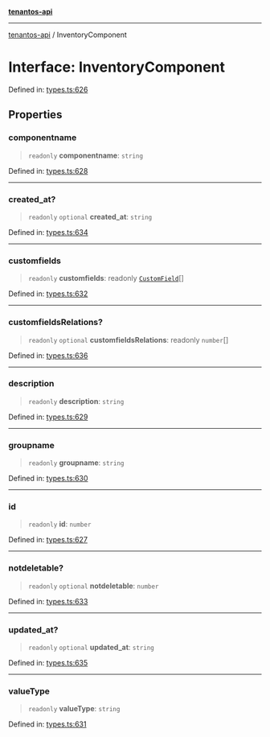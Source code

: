 [**tenantos-api**](../README.md)

***

[tenantos-api](../globals.md) / InventoryComponent

# Interface: InventoryComponent

Defined in: [types.ts:626](https://github.com/shadmanZero/tenantos-api/blob/fe61944d7cb3ee6cc3061a8309e45287291cb501/src/types.ts#L626)

## Properties

### componentname

> `readonly` **componentname**: `string`

Defined in: [types.ts:628](https://github.com/shadmanZero/tenantos-api/blob/fe61944d7cb3ee6cc3061a8309e45287291cb501/src/types.ts#L628)

***

### created\_at?

> `readonly` `optional` **created\_at**: `string`

Defined in: [types.ts:634](https://github.com/shadmanZero/tenantos-api/blob/fe61944d7cb3ee6cc3061a8309e45287291cb501/src/types.ts#L634)

***

### customfields

> `readonly` **customfields**: readonly [`CustomField`](CustomField.md)[]

Defined in: [types.ts:632](https://github.com/shadmanZero/tenantos-api/blob/fe61944d7cb3ee6cc3061a8309e45287291cb501/src/types.ts#L632)

***

### customfieldsRelations?

> `readonly` `optional` **customfieldsRelations**: readonly `number`[]

Defined in: [types.ts:636](https://github.com/shadmanZero/tenantos-api/blob/fe61944d7cb3ee6cc3061a8309e45287291cb501/src/types.ts#L636)

***

### description

> `readonly` **description**: `string`

Defined in: [types.ts:629](https://github.com/shadmanZero/tenantos-api/blob/fe61944d7cb3ee6cc3061a8309e45287291cb501/src/types.ts#L629)

***

### groupname

> `readonly` **groupname**: `string`

Defined in: [types.ts:630](https://github.com/shadmanZero/tenantos-api/blob/fe61944d7cb3ee6cc3061a8309e45287291cb501/src/types.ts#L630)

***

### id

> `readonly` **id**: `number`

Defined in: [types.ts:627](https://github.com/shadmanZero/tenantos-api/blob/fe61944d7cb3ee6cc3061a8309e45287291cb501/src/types.ts#L627)

***

### notdeletable?

> `readonly` `optional` **notdeletable**: `number`

Defined in: [types.ts:633](https://github.com/shadmanZero/tenantos-api/blob/fe61944d7cb3ee6cc3061a8309e45287291cb501/src/types.ts#L633)

***

### updated\_at?

> `readonly` `optional` **updated\_at**: `string`

Defined in: [types.ts:635](https://github.com/shadmanZero/tenantos-api/blob/fe61944d7cb3ee6cc3061a8309e45287291cb501/src/types.ts#L635)

***

### valueType

> `readonly` **valueType**: `string`

Defined in: [types.ts:631](https://github.com/shadmanZero/tenantos-api/blob/fe61944d7cb3ee6cc3061a8309e45287291cb501/src/types.ts#L631)
